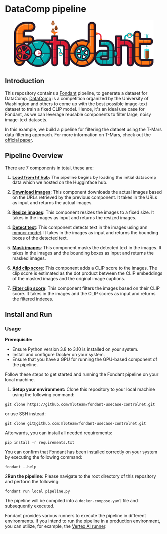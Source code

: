 # DataComp pipeline

<p align="center">
    <a href="https://github.com/ml6team/fondant">
        <img src="https://raw.githubusercontent.com/ml6team/fondant/main/docs/art/fondant_banner.svg" height="150px"/>
    </a>
</p>
<p align="center">
</p>

## Introduction

This repository contains a [Fondant](https://fondant.ai) pipeline, to generate a dataset for 
DataComp. 
[DataComp](https://www.datacomp.ai/) is a competition organized by the University of Washington and
others to come up with the best possible image-text dataset to train a fixed CLIP model. Hence, it's
an ideal use case for Fondant, as we can leverage reusable components to filter large, noisy
image-text datasets.

In this example, we build a pipeline for filtering the dataset using the T-Mars data filtering
approach. For more information on T-Mars, check out
the [official paper](https://arxiv.org/pdf/2307.03132.pdf).

## Pipeline Overview

There are 7 components in total, these are:

1. [**Load from hf hub**](components/generate_prompts): The pipeline begins by loading the initial
   datacomp data which we hosted on the Hugginface hub.

2. [**Download images**](https://github.com/ml6team/fondant/tree/main/components/download_images):
   This component downloads the actual images based on the URLs retrieved by the previous component.
   It takes in the URLs as input and returns the actual images.

3. [**Resize images**](https://github.com/ml6team/fondant/tree/main/components/resize_images): This
   component resizes the images to a fixed size. It takes in the images as input and returns the
   resized images.

4. [**Detect text**](components/detect_text): This component detects text in the images using
   ann [mmocr model](https://github.com/locuslab/T-MARS/tree/main/dataset2metadata/text_detection).
   It takes in the images as input and returns the bounding boxes of the detected text.

5. [**Mask images**](components/mask_images): This component masks the detected text in the images.
   It takes in the images and the bounding boxes as input and returns the masked images.

6. [**Add clip score**](components/add_clip_score): This component adds a CLIP score to the images.
   The clip score is estimated as the dot product between the CLIP embeddings of the masked images
   and the original image captions.

7. [**Filter clip score**](components/filter_clip_score): This component filters the images based on
   their CLIP score. It takes in the images and the CLIP scores as input and returns the filtered
   indexes.

## Install and Run

### Usage

**Prerequisite:**

- Ensure Python version 3.8 to 3.10 is installed on your system.
- Install and configure Docker on your system.
- Ensure that you have a GPU for running the GPU-based component of the pipeline.

Follow these steps to get started and running the Fondant pipeline on your local machine.

1. **Setup your environment:** Clone this repository to your local machine using the following
   command:

```shell
git clone https://github.com/ml6team/fondant-usecase-controlnet.git
```

or use SSH instead:

```shell
git clone git@github.com:ml6team/fondant-usecase-controlnet.git
```

Afterwards, you can install all needed requirements:

```shell
pip install -r requirements.txt
```

You can confirm that Fondant has been installed correctly on your system by executing the following
command:

```shell
fondant --help
```

2**Run the pipeline:** Please navigate to the root directory of this repository and perform the
following:

```shell
fondant run local pipeline.py
```

The pipeline will be compiled into a `docker-compose.yaml` file and subsequently executed.

Fondant provides various runners to execute the pipeline in different environments. If you intend to
run the pipeline in a production environment, you can utilize, for example,
the [Vertex AI runner](https://fondant.ai/en/latest/pipeline/#vertex-runner).